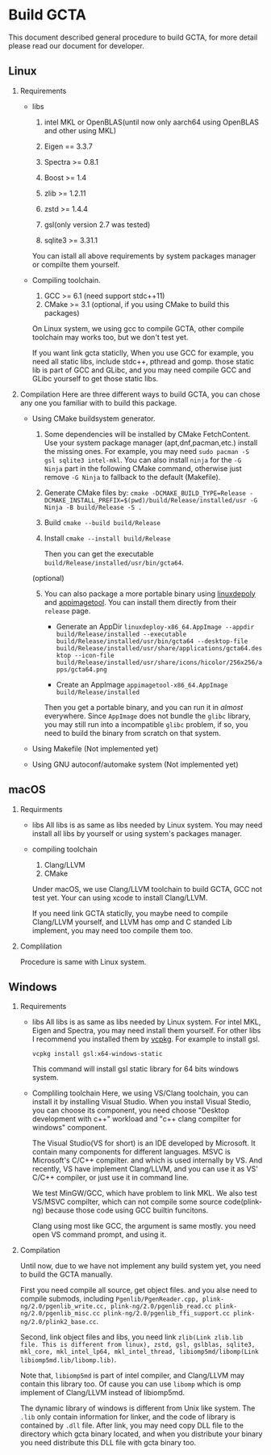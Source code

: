 # Build GCTA

This document described general procedure to build GCTA, for more detail please read our document for developer.

## Linux

1. Requirements

    * libs

        1. intel MKL or OpenBLAS(until now only aarch64 using OpenBLAS and other using MKL)

        2. Eigen == 3.3.7

        3. Spectra >= 0.8.1

        4. Boost >= 1.4

        5. zlib >= 1.2.11

        6. zstd >= 1.4.4

        7. gsl(only version 2.7 was tested)

        8. sqlite3 >= 3.31.1

        You can istall all above requirements by system packages manager or compilte them yourself.

    * Compiling toolchain.

        1. GCC >= 6.1 (need support stdc++11)
        2. CMake >= 3.1 (optional, if you using CMake to build this packages)

        On Linux system, we using gcc to compile GCTA, other compile toolchain may works too, but we don't test yet.

        If you want link gcta staticlly, When you use GCC for example, you need all static libs, include stdc++, pthread and gomp. those static lib is part of GCC and GLibc, and you may need compile GCC and GLibc yourself to get those static libs.

2. Compilation
    Here are three different ways to build GCTA, you can chose any one you familiar with to build this package.

    * Using CMake buildsystem generator.

        1. Some dependencies will be installed by CMake FetchContent. Use your system package manager (apt,dnf,pacman,etc.) install the missing ones.
           For example, you may need `sudo pacman -S gsl sqlite3 intel-mkl`. You can also install `ninja` for the `-G Ninja` part in the following CMake command, otherwise just remove `-G Ninja` to fallback to the default (Makefile).

        2. Generate CMake files by:
           `cmake -DCMAKE_BUILD_TYPE=Release -DCMAKE_INSTALL_PREFIX=$(pwd)/build/Release/installed/usr -G Ninja -B build/Release -S .`

        3. Build
           `cmake --build build/Release`

        4. Install
           `cmake --install build/Release`

           Then you can get the executable `build/Release/installed/usr/bin/gcta64`.

        (optional)

        5. You can also package a more portable binary using [linuxdepoly](https://github.com/linuxdeploy/linuxdeploy) and [appimagetool](https://github.com/AppImage/appimagetool). You can install them directly from their `release` page.

            - Generate an AppDir
            `linuxdeploy-x86_64.AppImage --appdir build/Release/installed --executable build/Release/installed/usr/bin/gcta64 --desktop-file build/Release/installed/usr/share/applications/gcta64.desktop --icon-file build/Release/installed/usr/share/icons/hicolor/256x256/apps/gcta64.png`

            - Create an AppImage
            `appimagetool-x86_64.AppImage  build/Release/installed`

            Then you get a portable binary, and you can run it in _almost_ everywhere. Since `AppImage` does not bundle the `glibc` library, you may still run into a incompatible `glibc` problem, if so, you need to build the binary from scratch on that system.

    * Using Makefile (Not implemented yet)

    * Using GNU autoconf/automake system (Not implemented yet)

## macOS

1. Requirments
    * libs
        All libs is as same as libs needed by Linux system. You may need install all libs by yourself or using system's packages manager.

    * compiling toolchain
        1. Clang/LLVM
        2. CMake

        Under macOS, we use Clang/LLVM toolchain to build GCTA, GCC not test yet. Your can using xcode to install Clang/LLVM.

        If you need link GCTA staticlly, you maybe need to compile Clang/LLVM yourself, and LLVM has omp and C standed Lib implement, you may need too compile them too.

2. Complilation

    Procedure is same with Linux system.

## Windows

1. Requirements
    * libs
        All libs is as same as libs needed by Linux system. For intel MKL, Eigen and Spectra, you may need install them yourself. For other libs I recommend you installed them by [vcpkg](https://vcpkg.io/en/index.html). For example to install gsl.
        ```
        vcpkg install gsl:x64-windows-static
        ```
        This command will install gsl static library for 64 bits windows system.

    * Compliling toolchain
        Here, we using VS/Clang toolchain, you can install it by installing Visual Studio. When you install Visual Stedio, you can choose its component, you need choose "Desktop development with c++" workload and "c++ clang compilter for windows" component.

        The Visual Studio(VS for short) is an IDE developed by Microsoft. It contain many components for different languages. MSVC is Microsoft's C/C++ compilter. and which is used internally by VS. And recently, VS have implement Clang/LLVM, and you can use it as VS' C/C++ compiler, or just use it in command line.

        We test MinGW/GCC, which have problem to link MKL. We also test VS/MSVC compilter, which can not compile some source code(plink-ng) because those code using GCC builtin funcitons.

        Clang using most like GCC, the argument is same mostly. you need open VS command prompt, and using it.

2. Compilation

    Until now, due to we have not implement any build system yet, you need to build the GCTA manually.

    First you need compile all source, get object files. and you alse need to compile submods, including `Pgenlib/PgenReader.cpp, plink-ng/2.0/pgenlib_write.cc, plink-ng/2.0/pgenlib_read.cc plink-ng/2.0/pgenlib_misc.cc plink-ng/2.0/pgenlib_ffi_support.cc plink-ng/2.0/plink2_base.cc`.

    Second, link object files and libs, you need link `zlib(Link zlib.lib file. This is different from linux), zstd, gsl, gslblas, sqlite3, mkl_core, mkl_intel_lp64, mkl_intel_thread, libiomp5md/libomp(Link libiomp5md.lib/libomp.lib)`.

    Note that, `libiomp5md` is part of intel compiler, and Clang/LLVM may contain this library too. Of cause you can use `libomp` which is omp implement of Clang/LLVM instead of libiomp5md.

    The dynamic library of windows is different from Unix like system. The `.lib` only contain information for linker, and the code of library is contained by `.dll` file. After link, you may need copy DLL file to the directory which gcta binary located, and when you distribute your binary you need distribute this DLL file with gcta binary too.
